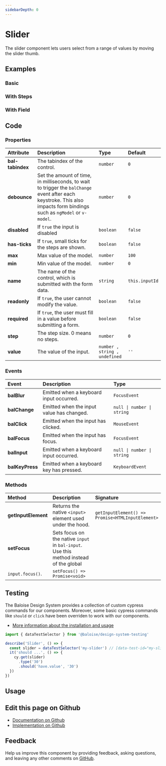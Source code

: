 ```yaml
---
sidebarDepth: 0
---
```


# Slider


<!-- START: human documentation top -->

The slider component lets users select from a range of values by moving the slider thumb.

<!-- END: human documentation top -->

<ClientOnly><docs-component-tabs></docs-component-tabs></ClientOnly>


## Examples

### Basic

<ClientOnly><docs-demo-bal-slider-96></docs-demo-bal-slider-96></ClientOnly>


### With Steps

<ClientOnly><docs-demo-bal-slider-97></docs-demo-bal-slider-97></ClientOnly>


### With Field

<ClientOnly><docs-demo-bal-slider-98></docs-demo-bal-slider-98></ClientOnly>



## Code



### Properties


| Attribute        | Description                                                                                                                                                             | Type                                     | Default                   |
| :--------------- | :---------------------------------------------------------------------------------------------------------------------------------------------------------------------- | :--------------------------------------- | :------------------------ |
| **bal-tabindex** | The tabindex of the control.                                                                                                                                            | <code>number</code>                      | <code>0</code>            |
| **debounce**     | Set the amount of time, in milliseconds, to wait to trigger the `balChange` event after each keystroke. This also impacts form bindings such as `ngModel` or `v-model`. | <code>number</code>                      | <code>0</code>            |
| **disabled**     | If `true` the input is disabled                                                                                                                                         | <code>boolean</code>                     | <code>false</code>        |
| **has-ticks**    | If `true`, small ticks for the steps are shown.                                                                                                                         | <code>boolean</code>                     | <code>false</code>        |
| **max**          | Max value of the model.                                                                                                                                                 | <code>number</code>                      | <code>100</code>          |
| **min**          | Min value of the model.                                                                                                                                                 | <code>number</code>                      | <code>0</code>            |
| **name**         | The name of the control, which is submitted with the form data.                                                                                                         | <code>string</code>                      | <code>this.inputId</code> |
| **readonly**     | If `true`, the user cannot modify the value.                                                                                                                            | <code>boolean</code>                     | <code>false</code>        |
| **required**     | If `true`, the user must fill in a value before submitting a form.                                                                                                      | <code>boolean</code>                     | <code>false</code>        |
| **step**         | The step size. 0 means no steps.                                                                                                                                        | <code>number</code>                      | <code>0</code>            |
| **value**        | The value of the input.                                                                                                                                                 | <code>number , string , undefined</code> | <code>''</code>           |

### Events


| Event           | Description                               | Type                                              |
| :-------------- | :---------------------------------------- | :------------------------------------------------ |
| **balBlur**     | Emitted when a keyboard input occurred.   | <code>FocusEvent</code>                           |
| **balChange**   | Emitted when the input value has changed. | <code>null  &#124;  number  &#124;  string</code> |
| **balClick**    | Emitted when the input has clicked.       | <code>MouseEvent</code>                           |
| **balFocus**    | Emitted when the input has focus.         | <code>FocusEvent</code>                           |
| **balInput**    | Emitted when a keyboard input occurred.   | <code>null  &#124;  number  &#124;  string</code> |
| **balKeyPress** | Emitted when a keyboard key has pressed.  | <code>KeyboardEvent</code>                        |

### Methods


| Method              | Description                                                                                             | Signature                                                               |
| :------------------ | :------------------------------------------------------------------------------------------------------ | :---------------------------------------------------------------------- |
| **getInputElement** | Returns the native `<input>` element used under the hood.                                               | <code>getInputElement() =&#62; Promise&#60;HTMLInputElement&#62;</code> |
| **setFocus**        | Sets focus on the native `input` in `bal-input`. Use this method instead of the global
`input.focus()`. | <code>setFocus() =&#62; Promise&#60;void&#62;</code>                    |

## Testing

The Baloise Design System provides a collection of custom cypress commands for our components. Moreover, some basic cypress commands like `should` or `click` have been overriden to work with our components.

- [More information about the installation and usage](/components/tooling/testing.html)

<!-- START: human documentation testing -->

```typescript
import { dataTestSelector } from '@baloise/design-system-testing'

describe('Slider', () => {
  const slider = dataTestSelector('my-slider') // [data-test-id="my-slider"]
  it('should ...', () => {
    cy.get(slider)
      .type('30')
      .should('have.value', '30')
  })
})
```

<!-- END: human documentation testing -->



## Usage

<!-- START: human documentation usage -->

<!-- END: human documentation usage -->



## Edit this page on Github

* [Documentation on Github](https://github.com/baloise/design-system/blob/master/docs/src/components/components/bal-slider.md)
* [Implementation on Github](https://github.com/baloise/design-system/blob/master/packages/components/src/components/bal-slider)

## Feedback

Help us improve this component by providing feedback, asking questions, and leaving any other comments on [GitHub](https://github.com/baloise/design-system/issues/new).

